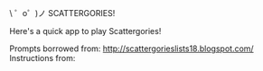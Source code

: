 \ ゜o゜)ノ SCATTERGORIES!

Here's a quick app to play Scattergories!

Prompts borrowed from: http://scattergorieslists18.blogspot.com/
Instructions from: 
